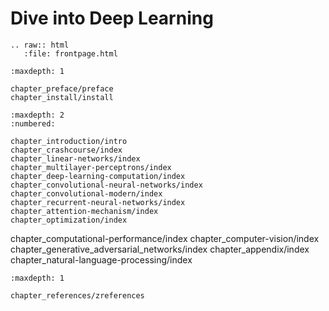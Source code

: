 Dive into Deep Learning
========================

```eval_rst
.. raw:: html
   :file: frontpage.html
```


```toc
:maxdepth: 1

chapter_preface/preface
chapter_install/install
```


```toc
:maxdepth: 2
:numbered:

chapter_introduction/intro
chapter_crashcourse/index
chapter_linear-networks/index
chapter_multilayer-perceptrons/index
chapter_deep-learning-computation/index
chapter_convolutional-neural-networks/index
chapter_convolutional-modern/index
chapter_recurrent-neural-networks/index
chapter_attention-mechanism/index
chapter_optimization/index
```

chapter_computational-performance/index
chapter_computer-vision/index
chapter_generative_adversarial_networks/index
chapter_appendix/index
chapter_natural-language-processing/index


```toc
:maxdepth: 1

chapter_references/zreferences
```
